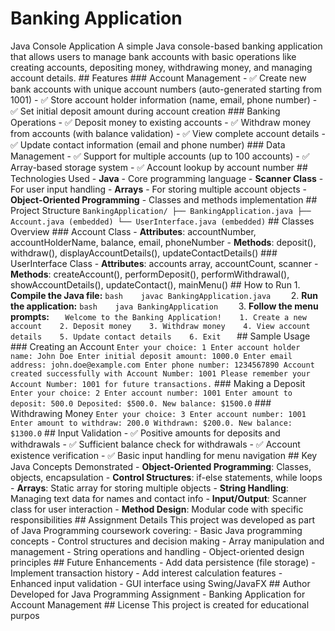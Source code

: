 # Banking Application 
 Java Console Application  A simple Java console-based banking application that allows users to manage bank accounts with basic operations like creating accounts, depositing money, withdrawing money, and managing account details.  ## Features  ### Account Management - ✅ Create new bank accounts with unique account numbers (auto-generated starting from 1001) - ✅ Store account holder information (name, email, phone number) - ✅ Set initial deposit amount during account creation  ### Banking Operations - ✅ Deposit money to existing accounts - ✅ Withdraw money from accounts (with balance validation) - ✅ View complete account details - ✅ Update contact information (email and phone number)  ### Data Management - ✅ Support for multiple accounts (up to 100 accounts) - ✅ Array-based storage system - ✅ Account lookup by account number  ## Technologies Used - **Java** - Core programming language - **Scanner Class** - For user input handling - **Arrays** - For storing multiple account objects - **Object-Oriented Programming** - Classes and methods implementation  ## Project Structure  ``` BankingApplication/ ├── BankingApplication.java ├── Account.java (embedded) └── UserInterface.java (embedded) ```  ## Classes Overview  ### Account Class - **Attributes**: accountNumber, accountHolderName, balance, email, phoneNumber - **Methods**: deposit(), withdraw(), displayAccountDetails(), updateContactDetails()  ### UserInterface Class - **Attributes**: accounts array, accountCount, scanner - **Methods**: createAccount(), performDeposit(), performWithdrawal(), showAccountDetails(), updateContact(), mainMenu()  ## How to Run  1. **Compile the Java file:**    ```bash    javac BankingApplication.java    ```  2. **Run the application:**    ```bash    java BankingApplication    ```  3. **Follow the menu prompts:**    ```    Welcome to the Banking Application!    1. Create a new account    2. Deposit money    3. Withdraw money    4. View account details    5. Update contact details    6. Exit    ```  ## Sample Usage  ### Creating an Account ``` Enter your choice: 1 Enter account holder name: John Doe Enter initial deposit amount: 1000.0 Enter email address: john.doe@example.com Enter phone number: 1234567890 Account created successfully with Account Number: 1001 Please remember your Account Number: 1001 for future transactions. ```  ### Making a Deposit ``` Enter your choice: 2 Enter account number: 1001 Enter amount to deposit: 500.0 Deposited: $500.0. New balance: $1500.0 ```  ### Withdrawing Money ``` Enter your choice: 3 Enter account number: 1001 Enter amount to withdraw: 200.0 Withdrawn: $200.0. New balance: $1300.0 ```  ## Input Validation  - ✅ Positive amounts for deposits and withdrawals - ✅ Sufficient balance check for withdrawals - ✅ Account existence verification - ✅ Basic input handling for menu navigation  ## Key Java Concepts Demonstrated  - **Object-Oriented Programming**: Classes, objects, encapsulation - **Control Structures**: if-else statements, while loops - **Arrays**: Static array for storing multiple objects - **String Handling**: Managing text data for names and contact info - **Input/Output**: Scanner class for user interaction - **Method Design**: Modular code with specific responsibilities  ## Assignment Details  This project was developed as part of Java Programming coursework covering: - Basic Java programming concepts - Control structures and decision making - Array manipulation and management - String operations and handling - Object-oriented design principles  ## Future Enhancements  - Add data persistence (file storage) - Implement transaction history - Add interest calculation features - Enhanced input validation - GUI interface using Swing/JavaFX  ## Author  Developed for Java Programming Assignment - Banking Application for Account Management  ## License  This project is created for educational purpos
